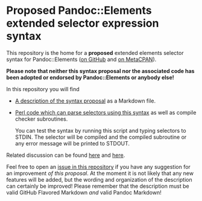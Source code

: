 # Proposed Pandoc::Elements extended selector expression syntax

This repository is the home for a **proposed** extended elements selector syntax for Pandoc::Elements
([on GitHub][PEonGH] and [on MetaCPAN][PEonMCPAN]).

**Please note that neither this syntax proposal nor the associated code has been adopted or endorsed by Pandoc::Elements or anybody else!**

In this repository you will find

*   [A description of the syntax proposal][description] as a Markdown file.

*   [Perl code which can parse selectors using this syntax][parser]
    as well as compile checker subroutines.

    You can test the syntax by running this script and typing selectors to STDIN.
    The selector will be compiled and the compiled subroutine or any error message
    will be printed to STDOUT.

Related discussion can be found
[here](https://github.com/jgm/pandoc/issues/4541)
and [here](https://github.com/nichtich/Pandoc-Elements/issues/18).

Feel free to open an [issue in this repository][issue] if you have any suggestion for an improvement *of this proposal*.  At the moment it is not likely that any new features will be added, but the wording and organization of the description can certainly be improved!  Please remember that the description must be valid GitHub Flavored Markdown *and* valid Pandoc Markdown!


[PEonGH]: https://github.com/nichtich/Pandoc-Elements
[PEonMCPAN]: https://metacpan.org/release/Pandoc-Elements
[description]: pandoc-elements-selectors-description.md
[parser]: pandoc-elements-selectors-parser.pl
[issue]: https://github.com/bpj/pandoc-elements-selectors/issues





